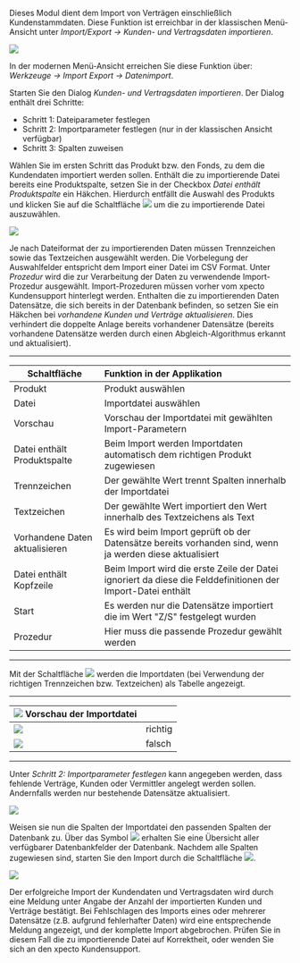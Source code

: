 Dieses Modul dient dem Import von Verträgen einschließlich Kundenstammdaten. Diese Funktion ist erreichbar in der klassischen Menü-Ansicht unter *Import/Export  → Kunden- und Vertragsdaten importieren*.

![](http://xpecto.github.io/docs/xpecto/Import_Export/Kunden_und_Vertragsdaten_importieren/Datenimport_Menue.png)

In der modernen Menü-Ansicht erreichen Sie diese Funktion über: *Werkzeuge -> Import Export -> Datenimport*.


Starten Sie den Dialog *Kunden- und Vertragsdaten importieren*. Der Dialog enthält drei Schritte:

 - Schritt 1: Dateiparameter festlegen
 - Schritt 2: Importparameter festlegen (nur in der klassischen Ansicht verfügbar)
 - Schritt 3: Spalten zuweisen

Wählen Sie im ersten Schritt das Produkt bzw. den Fonds, zu dem die Kundendaten importiert werden sollen. Enthält die zu importierende Datei bereits eine Produktspalte, setzen Sie in der Checkbox  *Datei enthält Produktspalte* ein Häkchen. Hierdurch entfällt die Auswahl des Produkts und klicken Sie auf die Schaltfläche ![](http://xpecto.github.io/docs/xpecto/Import_Export/Kunden_und_Vertragsdaten_importieren/Button_Dateiauswahl.png) um die zu importierende Datei auszuwählen.

![](http://xpecto.github.io/docs/xpecto/Import_Export/Kunden_und_Vertragsdaten_importieren/Daten_importieren_Main.png)

Je nach Dateiformat der zu importierenden Daten müssen Trennzeichen sowie das Textzeichen ausgewählt werden. Die Vorbelegung der Auswahlfelder entspricht dem Import einer Datei im CSV Format. 
Unter *Prozedur* wird die zur Verarbeitung der Daten zu verwendende Import-Prozedur ausgewählt. Import-Prozeduren müssen vorher vom xpecto Kundensupport hinterlegt werden. 
Enthalten die zu importierenden Daten Datensätze, die sich bereits in der Datenbank befinden, so setzen Sie ein Häkchen bei *vorhandene Kunden und Verträge aktualisieren*. Dies verhindert die doppelte Anlage bereits vorhandener Datensätze (bereits vorhandene Datensätze werden durch einen Abgleich-Algorithmus erkannt und aktualisiert). 


----------


|  Schaltfläche         |    Funktion in der Applikation    |  
| ------------- |:-------------| 
| Produkt     |  Produkt auswählen |
| Datei     |Importdatei auswählen | 
| Vorschau    | Vorschau der Importdatei mit gewählten Import-Parametern | 
| Datei enthält Produktspalte     | Beim Import werden Importdaten automatisch dem richtigen Produkt zugewiesen | 
| Trennzeichen    | Der gewählte Wert trennt Spalten innerhalb der Importdatei | 
| Textzeichen     |Der gewählte Wert importiert den Wert innerhalb des Textzeichens als Text| 
| Vorhandene Daten aktualisieren | Es wird beim Import geprüft ob der Datensätze bereits vorhanden sind, wenn ja werden diese aktualisiert | 
| Datei enthält Kopfzeile  | Beim Import wird die erste Zeile der Datei ignoriert da diese die Felddefinitionen der Import-Datei enthält | 
| Start    | Es werden nur die Datensätze importiert die im Wert "Z/S" festgelegt wurden| 
| Prozedur    | Hier muss die passende Prozedur gewählt werden | 


----------


Mit der Schaltfläche ![](http://xpecto.github.io/docs/img/img_1441889857529.png) werden die Importdaten (bei Verwendung der richtigen Trennzeichen bzw. Textzeichen) als Tabelle angezeigt. 


----------


| ![](http://xpecto.github.io/docs/xpecto/Grafiken/gr_gluehbirne.jpg) Vorschau der Importdatei       |       |  
| ------------- |:-------------| 
| ![](http://xpecto.github.io/docs/xpecto/Import_Export/Kunden_und_Vertragsdaten_importieren/Prefiew_right.png)     |  richtig |
| ![](http://xpecto.github.io/docs/xpecto/Import_Export/Kunden_und_Vertragsdaten_importieren/Prefiew_wrong.png)  |falsch | 


----------


Unter *Schritt 2: Importparameter festlegen* kann angegeben werden, dass fehlende Verträge, Kunden oder Vermittler angelegt werden sollen. Andernfalls werden nur bestehende Datensätze aktualisiert.

![](http://xpecto.github.io/docs/xpecto/Import_Export/Kunden_und_Vertragsdaten_importieren/Auswahl_DB_Felder.png)

Weisen sie nun die Spalten der Importdatei den passenden Spalten der Datenbank zu. Über das Symbol ![](http://xpecto.github.io/docs/xpecto/Import_Export/Kunden_und_Vertragsdaten_importieren/Lupe.png) erhalten Sie eine Übersicht aller verfügbarer Datenbankfelder der Datenbank. Nachdem alle Spalten zugewiesen sind, starten Sie den Import durch die Schaltfläche ![](http://xpecto.github.io/docs/img/img_1441889884609.png).

![](http://xpecto.github.io/docs/xpecto/Import_Export/Kunden_und_Vertragsdaten_importieren/Import_response.png)

Der erfolgreiche Import der Kundendaten und Vertragsdaten wird durch eine Meldung unter Angabe der Anzahl der importierten Kunden und Verträge bestätigt. Bei Fehlschlagen des Imports eines oder mehrerer Datensätze (z.B. aufgrund fehlerhafter Daten) wird eine entsprechende Meldung angezeigt, und der komplette Import abgebrochen. Prüfen Sie in diesem Fall die zu importierende Datei auf Korrektheit, oder wenden Sie sich an den xpecto Kundensupport.
